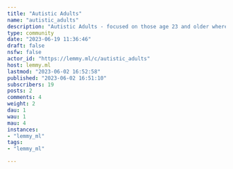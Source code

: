 ```yaml
---
title: "Autistic Adults" 
name: "autistic_adults"
description: "Autistic Adults - focused on those age 23 and older where the individual person has left the organized structure of school or military and is dealing with autism in adulthood. Autism Spectrum Disorder (ASD) in adulthood."
type: community
date: "2023-06-19 11:36:46"
draft: false
nsfw: false
actor_id: "https://lemmy.ml/c/autistic_adults"
host: lemmy.ml
lastmod: "2023-06-02 16:52:58"
published: "2023-06-02 16:51:10"
subscribers: 19
posts: 2
comments: 4
weight: 2
dau: 1
wau: 1
mau: 4
instances:
- "lemmy_ml"
tags: 
- "lemmy_ml"

---
```

